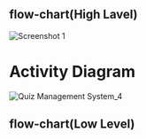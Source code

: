 ## flow-chart(High Lavel)
![Screenshot 1](https://user-images.githubusercontent.com/42884425/143047269-7e6245d3-7c49-4ea3-8ccc-ab67078a9d2d.jpg)

# Activity Diagram
![Quiz Management System_4](https://user-images.githubusercontent.com/42884425/143249240-6d5b8277-ddda-4e4a-8c49-623b6f354482.jpeg)

## flow-chart(Low Level)
